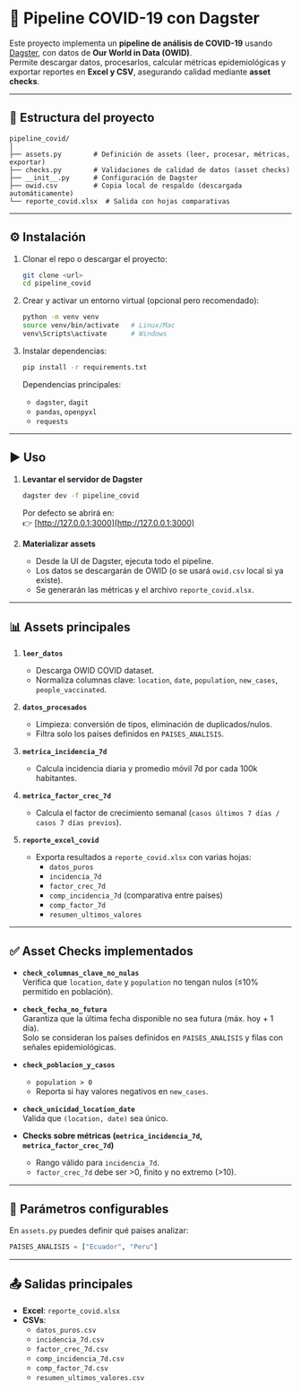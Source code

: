 # 🦠 Pipeline COVID-19 con Dagster

Este proyecto implementa un **pipeline de análisis de COVID-19** usando [Dagster](https://dagster.io/), con datos de **Our World in Data (OWID)**.  
Permite descargar datos, procesarlos, calcular métricas epidemiológicas y exportar reportes en **Excel y CSV**, asegurando calidad mediante **asset checks**.

---

## 📂 Estructura del proyecto

```
pipeline_covid/
│
├── assets.py        # Definición de assets (leer, procesar, métricas, exportar)
├── checks.py        # Validaciones de calidad de datos (asset checks)
├── __init__.py      # Configuración de Dagster
├── owid.csv         # Copia local de respaldo (descargada automáticamente)
└── reporte_covid.xlsx  # Salida con hojas comparativas
```

---

## ⚙️ Instalación

1. Clonar el repo o descargar el proyecto:
   ```bash
   git clone <url>
   cd pipeline_covid
   ```

2. Crear y activar un entorno virtual (opcional pero recomendado):
   ```bash
   python -m venv venv
   source venv/bin/activate   # Linux/Mac
   venv\Scripts\activate      # Windows
   ```

3. Instalar dependencias:
   ```bash
   pip install -r requirements.txt
   ```

   Dependencias principales:
   - `dagster`, `dagit`
   - `pandas`, `openpyxl`
   - `requests`

---

## ▶️ Uso

1. **Levantar el servidor de Dagster**
   ```bash
   dagster dev -f pipeline_covid
   ```

   Por defecto se abrirá en:  
   👉 [http://127.0.0.1:3000](http://127.0.0.1:3000)

2. **Materializar assets**
   - Desde la UI de Dagster, ejecuta todo el pipeline.
   - Los datos se descargarán de OWID (o se usará `owid.csv` local si ya existe).
   - Se generarán las métricas y el archivo `reporte_covid.xlsx`.

---

## 📊 Assets principales

1. **`leer_datos`**
   - Descarga OWID COVID dataset.
   - Normaliza columnas clave: `location`, `date`, `population`, `new_cases`, `people_vaccinated`.

2. **`datos_procesados`**
   - Limpieza: conversión de tipos, eliminación de duplicados/nulos.
   - Filtra solo los países definidos en `PAISES_ANALISIS`.

3. **`metrica_incidencia_7d`**
   - Calcula incidencia diaria y promedio móvil 7d por cada 100k habitantes.

4. **`metrica_factor_crec_7d`**
   - Calcula el factor de crecimiento semanal (`casos últimos 7 días / casos 7 días previos`).

5. **`reporte_excel_covid`**
   - Exporta resultados a `reporte_covid.xlsx` con varias hojas:
     - `datos_puros`
     - `incidencia_7d`
     - `factor_crec_7d`
     - `comp_incidencia_7d` (comparativa entre países)
     - `comp_factor_7d`
     - `resumen_ultimos_valores`

---

## ✅ Asset Checks implementados

- **`check_columnas_clave_no_nulas`**  
  Verifica que `location`, `date` y `population` no tengan nulos (≤10% permitido en población).

- **`check_fecha_no_futura`**  
  Garantiza que la última fecha disponible no sea futura (máx. hoy + 1 día).  
  Solo se consideran los países definidos en `PAISES_ANALISIS` y filas con señales epidemiológicas.

- **`check_poblacion_y_casos`**  
  - `population > 0`
  - Reporta si hay valores negativos en `new_cases`.

- **`check_unicidad_location_date`**  
  Valida que `(location, date)` sea único.

- **Checks sobre métricas (`metrica_incidencia_7d`, `metrica_factor_crec_7d`)**  
  - Rango válido para `incidencia_7d`.  
  - `factor_crec_7d` debe ser >0, finito y no extremo (>10).

---

## 📌 Parámetros configurables

En `assets.py` puedes definir qué países analizar:

```python
PAISES_ANALISIS = ["Ecuador", "Peru"]
```

---

## 📤 Salidas principales

- **Excel**: `reporte_covid.xlsx`
- **CSVs**:  
  - `datos_puros.csv`  
  - `incidencia_7d.csv`  
  - `factor_crec_7d.csv`  
  - `comp_incidencia_7d.csv`  
  - `comp_factor_7d.csv`  
  - `resumen_ultimos_valores.csv`
